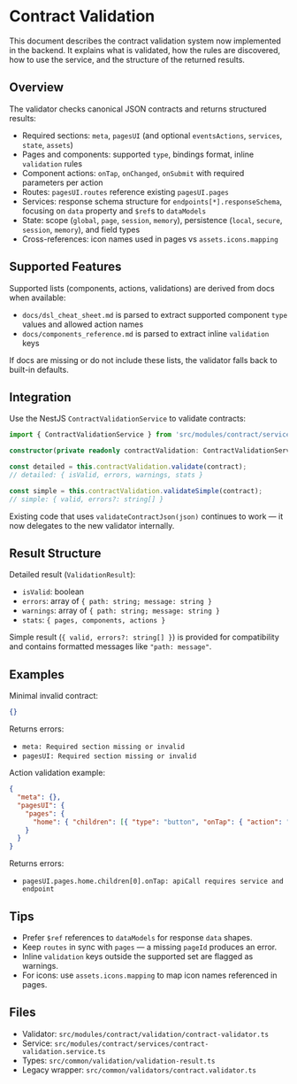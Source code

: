 # Contract Validation

This document describes the contract validation system now implemented in the backend. It explains what is validated, how the rules are discovered, how to use the service, and the structure of the returned results.

## Overview

The validator checks canonical JSON contracts and returns structured results:
- Required sections: `meta`, `pagesUI` (and optional `eventsActions`, `services`, `state`, `assets`)
- Pages and components: supported `type`, bindings format, inline `validation` rules
- Component actions: `onTap`, `onChanged`, `onSubmit` with required parameters per action
- Routes: `pagesUI.routes` reference existing `pagesUI.pages`
- Services: response schema structure for `endpoints[*].responseSchema`, focusing on `data` property and `$ref`s to `dataModels`
- State: scope (`global`, `page`, `session`, `memory`), persistence (`local`, `secure`, `session`, `memory`), and field types
- Cross-references: icon names used in pages vs `assets.icons.mapping`

## Supported Features

Supported lists (components, actions, validations) are derived from docs when available:
- `docs/dsl_cheat_sheet.md` is parsed to extract supported component `type` values and allowed action names
- `docs/components_reference.md` is parsed to extract inline `validation` keys

If docs are missing or do not include these lists, the validator falls back to built-in defaults.

## Integration

Use the NestJS `ContractValidationService` to validate contracts:

```ts
import { ContractValidationService } from 'src/modules/contract/services/contract-validation.service';

constructor(private readonly contractValidation: ContractValidationService) {}

const detailed = this.contractValidation.validate(contract);
// detailed: { isValid, errors, warnings, stats }

const simple = this.contractValidation.validateSimple(contract);
// simple: { valid, errors?: string[] }
```

Existing code that uses `validateContractJson(json)` continues to work — it now delegates to the new validator internally.

## Result Structure

Detailed result (`ValidationResult`):
- `isValid`: boolean
- `errors`: array of `{ path: string; message: string }`
- `warnings`: array of `{ path: string; message: string }`
- `stats`: `{ pages, components, actions }`

Simple result (`{ valid, errors?: string[] }`) is provided for compatibility and contains formatted messages like `"path: message"`.

## Examples

Minimal invalid contract:
```json
{}
```
Returns errors:
- `meta: Required section missing or invalid`
- `pagesUI: Required section missing or invalid`

Action validation example:
```json
{
  "meta": {},
  "pagesUI": {
    "pages": {
      "home": { "children": [{ "type": "button", "onTap": { "action": "apiCall" } }] }
    }
  }
}
```
Returns errors:
- `pagesUI.pages.home.children[0].onTap: apiCall requires service and endpoint`

## Tips

- Prefer `$ref` references to `dataModels` for response `data` shapes.
- Keep `routes` in sync with `pages` — a missing `pageId` produces an error.
- Inline `validation` keys outside the supported set are flagged as warnings.
- For icons: use `assets.icons.mapping` to map icon names referenced in pages.

## Files

- Validator: `src/modules/contract/validation/contract-validator.ts`
- Service: `src/modules/contract/services/contract-validation.service.ts`
- Types: `src/common/validation/validation-result.ts`
- Legacy wrapper: `src/common/validators/contract.validator.ts`